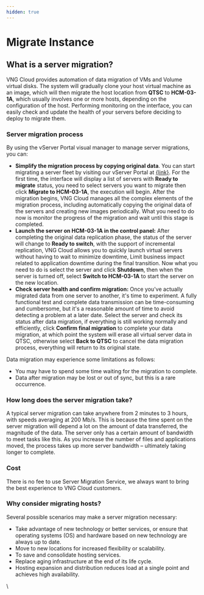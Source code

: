 ```yaml
---
hidden: true
---
```


# Migrate Instance

## What is a server migration? <a href="#vngcloudsvirtualservermigrationservice-whatisaservermigration" id="vngcloudsvirtualservermigrationservice-whatisaservermigration"></a>

VNG Cloud provides automation of data migration of VMs and Volume virtual disks. The system will gradually clone your host virtual machine as an image, which will then migrate the host location from **QTSC** to **HCM-03-1A**, which usually involves one or more hosts, depending on the configuration of the host. Performing monitoring on the interface, you can easily check and update the health of your servers before deciding to deploy to migrate them.

### Server migration process <a href="#vngcloudsvirtualservermigrationservice-servermigrationprocess" id="vngcloudsvirtualservermigrationservice-servermigrationprocess"></a>

By using the vServer Portal visual manager to manage server migrations, you can:

* **Simplify the migration process by copying original data**. You can start migrating a server fleet by visiting our vServer Portal at [{link}](https://hcm-3.console.vngcloud.vn/vserver/v-server/cloud-server). For the first time, the interface will display a list of servers with **Ready to migrate** status, you need to select servers you want to migrate then click **Migrate to HCM-03-1A**, the execution will begin. After the migration begins, VNG Cloud manages all the complex elements of the migration process, including automatically copying the original data of the servers and creating new images periodically. What you need to do now is monitor the progress of the migration and wait until this stage is completed.
* **Launch the server on HCM-03-1A in the control panel:** After completing the original data replication phase, the status of the server will change to **Ready to switch**, with the support of incremental replication, VNG Cloud allows you to quickly launch virtual servers without having to wait to minimize downtime, Limit business impact related to application downtime during the final transition. Now what you need to do is select the server and click **Shutdown**, then when the server is turned off, select **Switch to HCM-03-1A** to start the server on the new location.
* **Check server health and confirm migration:** Once you've actually migrated data from one server to another, it's time to experiment. A fully functional test and complete data transmission can be time-consuming and cumbersome, but it's a reasonable amount of time to avoid detecting a problem at a later date. Select the server and check its status after data migration, if everything is still working normally and efficiently, click **Confirm final migration** to complete your data migration, at which point the system will erase all virtual server data in QTSC, otherwise select **Back to QTSC** to cancel the data migration process, everything will return to its original state.

Data migration may experience some limitations as follows:

* You may have to spend some time waiting for the migration to complete.
* Data after migration may be lost or out of sync, but this is a rare occurrence.

### How long does the server migration take? <a href="#vngcloudsvirtualservermigrationservice-howlongdoestheservermigrationtake" id="vngcloudsvirtualservermigrationservice-howlongdoestheservermigrationtake"></a>

A typical server migration can take anywhere from 2 minutes to 3 hours, with speeds averaging at 200 Mb/s. This is because the time spent on the server migration will depend a lot on the amount of data transferred, the magnitude of the data. The server only has a certain amount of bandwidth to meet tasks like this. As you increase the number of files and applications moved, the process takes up more server bandwidth – ultimately taking longer to complete.

### Cost <a href="#vngcloudsvirtualservermigrationservice-cost" id="vngcloudsvirtualservermigrationservice-cost"></a>

There is no fee to use Server Migration Service, we always want to bring the best experience to VNG Cloud customers.

### Why consider migrating hosts? <a href="#vngcloudsvirtualservermigrationservice-whyconsidermigratinghosts" id="vngcloudsvirtualservermigrationservice-whyconsidermigratinghosts"></a>

Several possible scenarios may make a server migration necessary:

* Take advantage of new technology or better services, or ensure that operating systems (OS) and hardware based on new technology are always up to date.
* Move to new locations for increased flexibility or scalability.
* To save and consolidate hosting services.
* Replace aging infrastructure at the end of its life cycle.
* Hosting expansion and distribution reduces load at a single point and achieves high availability.

\
